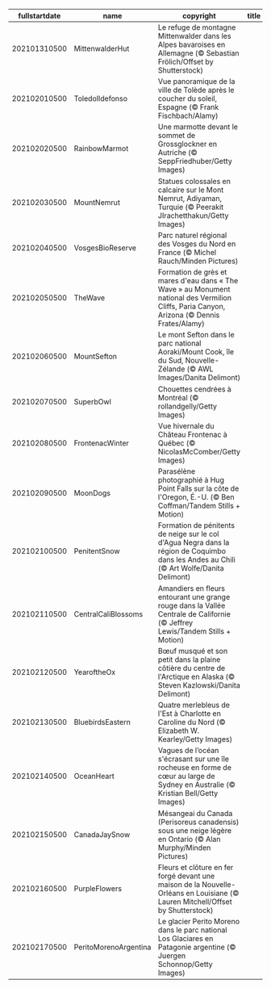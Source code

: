 |fullstartdate|name|copyright|title|image|
|--|--|--|--|--|
202101310500|MittenwalderHut|Le refuge de montagne Mittenwalder dans les Alpes bavaroises en Allemagne (© Sebastian Frölich/Offset by Shutterstock)||![](/fr-CA/2021/02/202101310500MittenwalderHut.jpg)|
202102010500|ToledoIldefonso|Vue panoramique de la ville de Tolède après le coucher du soleil, Espagne (© Frank Fischbach/Alamy)||![](/fr-CA/2021/02/202102010500ToledoIldefonso.jpg)|
202102020500|RainbowMarmot|Une marmotte devant le sommet de Grossglockner en Autriche (© SeppFriedhuber/Getty Images)||![](/fr-CA/2021/02/202102020500RainbowMarmot.jpg)|
202102030500|MountNemrut|Statues colossales en calcaire sur le Mont Nemrut, Adiyaman, Turquie (© Peerakit JIrachetthakun/Getty Images)||![](/fr-CA/2021/02/202102030500MountNemrut.jpg)|
202102040500|VosgesBioReserve|Parc naturel régional des Vosges du Nord en France (© Michel Rauch/Minden Pictures)||![](/fr-CA/2021/02/202102040500VosgesBioReserve.jpg)|
202102050500|TheWave|Formation de grès et mares d'eau dans « The Wave » au Monument national des Vermilion Cliffs, Paria Canyon, Arizona (© Dennis Frates/Alamy)||![](/fr-CA/2021/02/202102050500TheWave.jpg)|
202102060500|MountSefton|Le mont Sefton dans le parc national Aoraki/Mount Cook, île du Sud, Nouvelle-Zélande (© AWL Images/Danita Delimont)||![](/fr-CA/2021/02/202102060500MountSefton.jpg)|
202102070500|SuperbOwl|Chouettes cendrées à Montréal (© rollandgelly/Getty Images)||![](/fr-CA/2021/02/202102070500SuperbOwl.jpg)|
202102080500|FrontenacWinter|Vue hivernale du Château Frontenac à Québec (© NicolasMcComber/Getty Images)||![](/fr-CA/2021/02/202102080500FrontenacWinter.jpg)|
202102090500|MoonDogs|Parasélène photographié à Hug Point Falls sur la côte de l'Oregon, É.-U. (© Ben Coffman/Tandem Stills + Motion)||![](/fr-CA/2021/02/202102090500MoonDogs.jpg)|
202102100500|PenitentSnow|Formation de pénitents de neige sur le col d'Agua Negra dans la région de Coquimbo dans les Andes au Chili (© Art Wolfe/Danita Delimont)||![](/fr-CA/2021/02/202102100500PenitentSnow.jpg)|
202102110500|CentralCaliBlossoms|Amandiers en fleurs entourant une grange rouge dans la Vallée Centrale de Californie (© Jeffrey Lewis/Tandem Stills + Motion)||![](/fr-CA/2021/02/202102110500CentralCaliBlossoms.jpg)|
202102120500|YearoftheOx|Bœuf musqué et son petit dans la plaine côtière du centre de l'Arctique en Alaska (© Steven Kazlowski/Danita Delimont)||![](/fr-CA/2021/02/202102120500YearoftheOx.jpg)|
202102130500|BluebirdsEastern|Quatre merlebleus de l'Est à Charlotte en Caroline du Nord (© Elizabeth W. Kearley/Getty Images)||![](/fr-CA/2021/02/202102130500BluebirdsEastern.jpg)|
202102140500|OceanHeart|Vagues de l’océan s'écrasant sur une île rocheuse en forme de cœur au large de Sydney en Australie (© Kristian Bell/Getty Images)||![](/fr-CA/2021/02/202102140500OceanHeart.jpg)|
202102150500|CanadaJaySnow|Mésangeai du Canada (Perisoreus canadensis) sous une neige légère en Ontario (© Alan Murphy/Minden Pictures)||![](/fr-CA/2021/02/202102150500CanadaJaySnow.jpg)|
202102160500|PurpleFlowers|Fleurs et clôture en fer forgé devant une maison de la Nouvelle-Orléans en Louisiane (© Lauren Mitchell/Offset by Shutterstock)||![](/fr-CA/2021/02/202102160500PurpleFlowers.jpg)|
202102170500|PeritoMorenoArgentina|Le glacier Perito Moreno dans le parc national Los Glaciares en Patagonie argentine (© Juergen Schonnop/Getty Images)||![](/fr-CA/2021/02/202102170500PeritoMorenoArgentina.jpg)|
